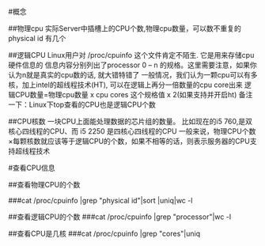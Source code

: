 #概念

##物理cpu
  实际Server中插槽上的CPU个数,物理cpu数量，可以数不重复的 physical id 有几个
  
##逻辑CPU 
 Linux用户对 /proc/cpuinfo 这个文件肯定不陌生. 它是用来存储cpu硬件信息的
              信息内容分别列出了processor 0 – n 的规格。这里需要注意，如果你认为n就是真实的cpu数的话, 就大错特错了
              一般情况，我们认为一颗cpu可以有多核，加上intel的超线程技术(HT), 可以在逻辑上再分一倍数量的cpu core出来
              逻辑CPU数量=物理cpu数量 x cpu cores 这个规格值 x 2(如果支持并开启ht)
              备注一下：Linux下top查看的CPU也是逻辑CPU个数
            
##CPU核数
  一块CPU上面能处理数据的芯片组的数量。
  比如现在的i5 760,是双核心四线程的CPU、而 i5 2250 是四核心四线程的CPU
  一般来说，物理CPU个数×每颗核数就应该等于逻辑CPU的个数，如果不相等的话，则表示服务器的CPU支持超线程技术 
  
#查看CPU信息

##查看物理CPU的个数

###cat /proc/cpuinfo |grep "physical id"|sort |uniq|wc -l 

##查看逻辑CPU的个数
###cat /proc/cpuinfo |grep "processor"|wc -l  

##查看CPU是几核
###cat /proc/cpuinfo |grep "cores"|uniq 
